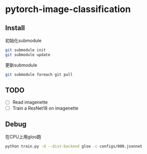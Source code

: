 # pytorch-image-classification

## Install

初始化submodule
```bash
git submodule init
git submodule update
```

更新submodule
```bash
git submodule foreach git pull
```

## TODO

- [ ] Read imagenette
- [ ] Train a ResNet18 on imagenette

## Debug


在CPU上用gloo跑

```bash
python train.py -d --dist-backend gloo -c configs/000.jsonnet
```